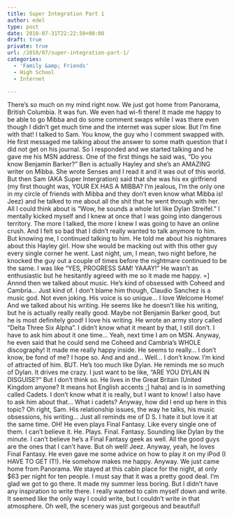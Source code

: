 ```yaml
---
title: Super Integration Part 1
author: edel
type: post
date: 2010-07-31T22:22:50+00:00
draft: true
private: true
url: /2010/07/super-integration-part-1/
categories:
  - 'Family &amp; Friends'
  - High School
  - Internet

---
```

There&#8217;s so much on my mind right now. We just got home from Panorama, British Columbia. It was fun. We even had wi-fi there! It made me happy to be able to go Mibba and do some comment swaps while I was there even though I didn&#8217;t get much time and the internet was super slow. But I&#8217;m fine with that! I talked to Sam. You know, the guy who I comment swapped with. He first messaged me talking about the answer to some math question that I did not get on his journal. So I responded and we started talking and he gave me his MSN address. One of the first things he said was, &#8220;Do you know Benjamin Barker?&#8221; Ben is actually Hayley and she&#8217;s an AMAZING writer on Mibba. She wrote Senses and I read it and it was out of this world. But then Sam (AKA Super Intergration) said that she was his ex girlfriend (my first thought was, YOUR EX HAS A MIBBA? I&#8217;m jealous, I&#8217;m the only one in my circle of friends with Mibba and they don&#8217;t even know what Mibba is! Jeez) and he talked to me about all the shit that he went through with her. All I could think about is &#8220;Wow, he sounds a whole lot like Dylan Streifel.&#8221; I mentally kicked myself and I knew at once that I was going into dangerous territory. The more I talked, the more I knew I was going to have an online crush. And I felt so bad that I didn&#8217;t really wanted to talk anymore to him. But knowing me, I continued talking to him. He told me about his nightmares about this Hayley girl. How she would be macking out with this other guy every single corner he went. Last night, um, I mean, two night before, he knocked the guy out a couple of times before the nightmare continued to be the same. I was like &#8220;YES, PROGRESS SAM! YAAAY!&#8221; He wasn&#8217;t as enthusiastic but he hesitantly agreed with me so it made me happy. =] Annnd then we talked about music. He&#8217;s kind of obsessed with Coheed and Cambria&#8230; Just kind of. I don&#8217;t blame him though, Claudio Sanchez is a music god. Not even joking. His voice is so unique&#8230; I love Welcome Home! And we talked about his writing. He seems like he doesn&#8217;t like his writing, but he is actually really really good. Maybe not Benjamin Barker good, but he is most definitely good! I love his writing. He wrote an army story called &#8220;Delta Three Six Alpha&#8221;. I didn&#8217;t know what it meant by that, I still don&#8217;t. I have to ask him about it one time&#8230; Yeah, next time I am on MSN. Anyway, he even said that he could send me Coheed and Cambria&#8217;s WHOLE discography! It made me really happy inside. He seems to really&#8230; I don&#8217;t know, be fond of me? I hope so. And and and&#8230; Well&#8230; I don&#8217;t know. I&#8217;m kind of attracted of him. BUT. He&#8217;s too much like Dylan. He reminds me so much of Dylan. It drives me crazy. I just want to be like, &#8220;ARE YOU DYLAN IN DISGUISE?&#8221; But I don&#8217;t think so. He lives in the Great Britain (United Kingdom anyone? It means hot English accents ;] haha) and is in something called Cadets. I don&#8217;t know what it is really, but I want to know! I also have to ask him about that&#8230; What i cadets? Anyway, how did I end up here in this topic? Oh right, Sam. His relationship issues, the way he talks, his music obsessions, his writing&#8230; Just all reminds me of D S. I hate it but love it at the same time. OH! He even plays Final Fantasy. Like every single one of them. I can&#8217;t believe it. He. Plays. Final. Fantasy. Sounding like Dylan by the minute. I can&#8217;t believe he&#8217;s a Final Fantasy geek as well. All the good guys are the ones that I can&#8217;t have. But oh well! Jeez. Anyway, yeah, he loves Final Fantasy. He even gave me some advice on how to play it on my iPod (I HAVE TO GET IT!). He somehow makes me happy. Anyway. We just came home from Panorama. We stayed at this cabin place for the night, at only $63 per night for ten people. I must say that it was a pretty good deal. I&#8217;m glad we got to go there. It made my summer less boring. But I didn&#8217;t have any inspiration to write there. I really wanted to calm myself down and write. It seemed like the only way I could write, but I couldn&#8217;t write in that atmosphere. Oh well, the scenery was just gorgeous and beautiful!

<ol class="footnote">
</ol>